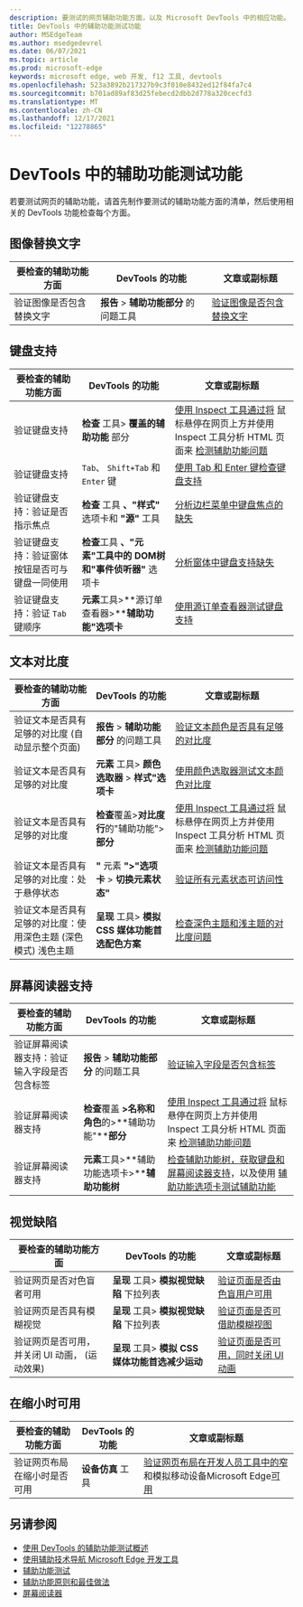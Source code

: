 ```yaml
---
description: 要测试的网页辅助功能方面，以及 Microsoft DevTools 中的相应功能。
title: DevTools 中的辅助功能测试功能
author: MSEdgeTeam
ms.author: msedgedevrel
ms.date: 06/07/2021
ms.topic: article
ms.prod: microsoft-edge
keywords: microsoft edge, web 开发, f12 工具, devtools
ms.openlocfilehash: 523a3892b217327b9c3f010e8432ed12f84fa7c4
ms.sourcegitcommit: b701ad89af83d25febecd2dbb2d778a320cecfd3
ms.translationtype: MT
ms.contentlocale: zh-CN
ms.lasthandoff: 12/17/2021
ms.locfileid: "12278865"
---
```

# <a name="accessibility-testing-features-in-devtools"></a>DevTools 中的辅助功能测试功能

若要测试网页的辅助功能，请首先制作要测试的辅助功能方面的清单，然后使用相关的 DevTools 功能检查每个方面。


<!-- ====================================================================== -->
## <a name="alt-text-for-images"></a>图像替换文字

| 要检查的辅助功能方面 | DevTools 的功能 | 文章或副标题 |
|---|---|---|
| 验证图像是否包含替换文字 | **报告** > **辅助功能部分** 的问题工具 | [验证图像是否包含替换文字](test-issues-tool.md#verify-that-images-have-alt-text) |


<!-- ====================================================================== -->
## <a name="keyboard-support"></a>键盘支持

| 要检查的辅助功能方面 | DevTools 的功能 | 文章或副标题 |
|---|---|---|
| 验证键盘支持 | **检查** 工具> **覆盖的辅助功能** 部分 | [使用 Inspect 工具通过将](test-inspect-tool.md) 鼠标悬停在网页上方并使用 Inspect 工具分析 HTML 页面来 [检测辅助功能问题](../css/inspect.md) |
| 验证键盘支持 | `Tab`、 `Shift+Tab` 和 `Enter` 键 | [使用 Tab 和 Enter 键检查键盘支持](test-tab-enter-keys.md) |
| 验证键盘支持：验证是否指示焦点 | **检查** 工具 **、"样式"** 选项卡和 **"源"** 工具 | [分析边栏菜单中键盘焦点的缺失](test-analyze-no-focus-indicator.md) |
| 验证键盘支持：验证窗体按钮是否可与键盘一同使用 | **检查**工具 **、"元素"工具中的 DOM****树和****"事件侦听器"** 选项卡 | [分析窗体中键盘支持缺失](test-analyze-no-keyboard-support.md) |
| 验证键盘支持：验证 `Tab` 键顺序 | **元素**工具>**源订单查看器>****辅助功能"选项卡** | [使用源订单查看器测试键盘支持](test-tab-key-source-order-viewer.md) |


<!-- ====================================================================== -->
## <a name="text-contrast"></a>文本对比度

| 要检查的辅助功能方面 | DevTools 的功能 | 文章或副标题 |
|---|---|---|
| 验证文本是否具有足够的对比度 (自动显示整个页面)  | **报告** > **辅助功能部分** 的问题工具 | [验证文本颜色是否具有足够的对比度](test-issues-tool.md#verify-that-text-colors-have-enough-contrast) |
| 验证文本是否具有足够的对比度 | **元素** 工具> **颜色选取器** > **样式"选项卡** | [使用颜色选取器测试文本颜色对比度](color-picker.md) |
| 验证文本是否具有足够的对比度 | **检查**覆盖>**对比度行**的"辅助功能">**部分** | [使用 Inspect 工具通过将](test-inspect-tool.md) 鼠标悬停在网页上方并使用 Inspect 工具分析 HTML 页面来 [检测辅助功能问题](../css/inspect.md) |
| 验证文本是否具有足够的对比度：处于悬停状态 | **"** 元素 **">"选项卡** > **切换元素状态"** | [验证所有元素状态可访问性](test-inspect-states.md) |
| 验证文本是否具有足够的对比度：使用深色主题 (深色模式) 浅色主题 | **呈现** 工具> **模拟 CSS 媒体功能首选配色方案** | [检查深色主题和浅主题的对比度问题](test-dark-mode.md) |


<!-- ====================================================================== -->
## <a name="screen-reader-support"></a>屏幕阅读器支持

| 要检查的辅助功能方面 | DevTools 的功能 | 文章或副标题 |
|---|---|---|
| 验证屏幕阅读器支持：验证输入字段是否包含标签 | **报告** > **辅助功能部分** 的问题工具 | [验证输入字段是否包含标签](test-issues-tool.md#verify-that-input-fields-have-labels) |
| 验证屏幕阅读器支持 | **检查**覆盖 **>名称和角色**的>**辅助功能"****部分** | [使用 Inspect 工具通过将](test-inspect-tool.md) 鼠标悬停在网页上方并使用 Inspect 工具分析 HTML 页面来 [检测辅助功能问题](../css/inspect.md) |
| 验证屏幕阅读器支持 | **元素**工具>**辅助功能选项卡>****辅助功能树** | [检查辅助功能树，获取键盘和屏幕阅读器支持](test-accessibility-tree.md)，以及使用 [辅助功能选项卡测试辅助功能](accessibility-tab.md) |


<!-- ====================================================================== -->
## <a name="vision-deficiencies"></a>视觉缺陷

| 要检查的辅助功能方面 | DevTools 的功能 | 文章或副标题 |
|---|---|---|
| 验证网页是否对色盲者可用 | **呈现** 工具> **模拟视觉缺陷** 下拉列表 | [验证页面是否由色盲用户可用](test-color-blindness.md) |
| 验证网页是否具有模糊视觉 | **呈现** 工具> **模拟视觉缺陷** 下拉列表 | [验证页面是否可借助模糊视图](test-blurred-vision.md) |
| 验证网页是否可用，并关闭 UI 动画， (运动效果)  | **呈现** 工具> **模拟 CSS 媒体功能首选减少运动** | [验证页面是否可用，同时关闭 UI 动画](test-reduced-ui-motion.md) |


<!-- ====================================================================== -->
## <a name="usable-when-narrow"></a>在缩小时可用

| 要检查的辅助功能方面 | DevTools 的功能 | 文章或副标题 |
|---|---|---|
| 验证网页布局在缩小时是否可用 | **设备仿真** 工具 | [验证网页布局在开发人员工具中的窄](accessibility-testing-in-devtools.md#verify-that-the-webpage-layout-is-usable-when-narrow)和模拟移动设备Microsoft Edge[可用](../device-mode/index.md) |


<!-- ====================================================================== -->
## <a name="see-also"></a>另请参阅

*  [使用 DevTools 的辅助功能测试概述](accessibility-testing-in-devtools.md)
*  [使用辅助技术导航 Microsoft Edge 开发工具](navigation.md)
*  [辅助功能测试](../../accessibility/test.md)
*  [辅助功能原则和最佳做法](https://developer.mozilla.org/docs/Web/Accessibility)
*  [屏幕阅读器](https://developer.mozilla.org/docs/Glossary/Screen_reader)
